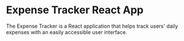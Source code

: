 # Expense Tracker React App

The Expense Tracker is a React application that helps track users' daily expenses with an easily accessible user interface.
